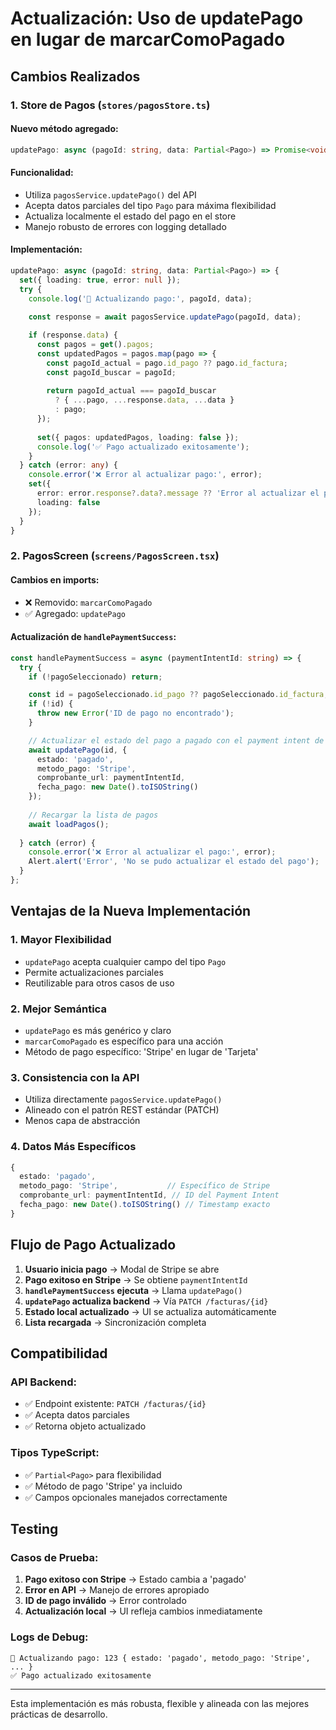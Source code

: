 # Actualización: Uso de updatePago en lugar de marcarComoPagado

## Cambios Realizados

### 1. Store de Pagos (`stores/pagosStore.ts`)

#### Nuevo método agregado:
```typescript
updatePago: async (pagoId: string, data: Partial<Pago>) => Promise<void>
```

#### Funcionalidad:
- Utiliza `pagosService.updatePago()` del API
- Acepta datos parciales del tipo `Pago` para máxima flexibilidad
- Actualiza localmente el estado del pago en el store
- Manejo robusto de errores con logging detallado

#### Implementación:
```typescript
updatePago: async (pagoId: string, data: Partial<Pago>) => {
  set({ loading: true, error: null });
  try {
    console.log('🔄 Actualizando pago:', pagoId, data);
    
    const response = await pagosService.updatePago(pagoId, data);

    if (response.data) {
      const pagos = get().pagos;
      const updatedPagos = pagos.map(pago => {
        const pagoId_actual = pago.id_pago ?? pago.id_factura;
        const pagoId_buscar = pagoId;
        
        return pagoId_actual === pagoId_buscar 
          ? { ...pago, ...response.data, ...data }
          : pago;
      });
      
      set({ pagos: updatedPagos, loading: false });
      console.log('✅ Pago actualizado exitosamente');
    }
  } catch (error: any) {
    console.error('❌ Error al actualizar pago:', error);
    set({ 
      error: error.response?.data?.message ?? 'Error al actualizar el pago',
      loading: false 
    });
  }
}
```

### 2. PagosScreen (`screens/PagosScreen.tsx`)

#### Cambios en imports:
- ❌ Removido: `marcarComoPagado`
- ✅ Agregado: `updatePago`

#### Actualización de `handlePaymentSuccess`:
```typescript
const handlePaymentSuccess = async (paymentIntentId: string) => {
  try {
    if (!pagoSeleccionado) return;

    const id = pagoSeleccionado.id_pago ?? pagoSeleccionado.id_factura;
    if (!id) {
      throw new Error('ID de pago no encontrado');
    }

    // Actualizar el estado del pago a pagado con el payment intent de Stripe
    await updatePago(id, {
      estado: 'pagado',
      metodo_pago: 'Stripe',
      comprobante_url: paymentIntentId,
      fecha_pago: new Date().toISOString()
    });
    
    // Recargar la lista de pagos
    await loadPagos();
    
  } catch (error) {
    console.error('❌ Error al actualizar el pago:', error);
    Alert.alert('Error', 'No se pudo actualizar el estado del pago');
  }
};
```

## Ventajas de la Nueva Implementación

### 1. **Mayor Flexibilidad**
- `updatePago` acepta cualquier campo del tipo `Pago`
- Permite actualizaciones parciales
- Reutilizable para otros casos de uso

### 2. **Mejor Semántica**
- `updatePago` es más genérico y claro
- `marcarComoPagado` es específico para una acción
- Método de pago específico: 'Stripe' en lugar de 'Tarjeta'

### 3. **Consistencia con la API**
- Utiliza directamente `pagosService.updatePago()`
- Alineado con el patrón REST estándar (PATCH)
- Menos capa de abstracción

### 4. **Datos Más Específicos**
```typescript
{
  estado: 'pagado',
  metodo_pago: 'Stripe',           // Específico de Stripe
  comprobante_url: paymentIntentId, // ID del Payment Intent
  fecha_pago: new Date().toISOString() // Timestamp exacto
}
```

## Flujo de Pago Actualizado

1. **Usuario inicia pago** → Modal de Stripe se abre
2. **Pago exitoso en Stripe** → Se obtiene `paymentIntentId`
3. **`handlePaymentSuccess` ejecuta** → Llama `updatePago()`
4. **`updatePago` actualiza backend** → Vía `PATCH /facturas/{id}`
5. **Estado local actualizado** → UI se actualiza automáticamente
6. **Lista recargada** → Sincronización completa

## Compatibilidad

### API Backend:
- ✅ Endpoint existente: `PATCH /facturas/{id}`
- ✅ Acepta datos parciales
- ✅ Retorna objeto actualizado

### Tipos TypeScript:
- ✅ `Partial<Pago>` para flexibilidad
- ✅ Método de pago 'Stripe' ya incluido
- ✅ Campos opcionales manejados correctamente

## Testing

### Casos de Prueba:
1. **Pago exitoso con Stripe** → Estado cambia a 'pagado'
2. **Error en API** → Manejo de errores apropiado
3. **ID de pago inválido** → Error controlado
4. **Actualización local** → UI refleja cambios inmediatamente

### Logs de Debug:
```
🔄 Actualizando pago: 123 { estado: 'pagado', metodo_pago: 'Stripe', ... }
✅ Pago actualizado exitosamente
```

---

Esta implementación es más robusta, flexible y alineada con las mejores prácticas de desarrollo.
